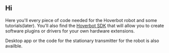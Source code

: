 ## Hi
Here you'll every piece of code needed for the Hoverbot robot and some tutorials(later). You'll also find the [Hoverbot SDK](https://github.com/Hoverbot-team/Software-Development-Kit) that will allow you to create software plugins or drivers for your own hardware extensions.

Desktop app or the code for the stationary transmitter for the robot is also availble.
